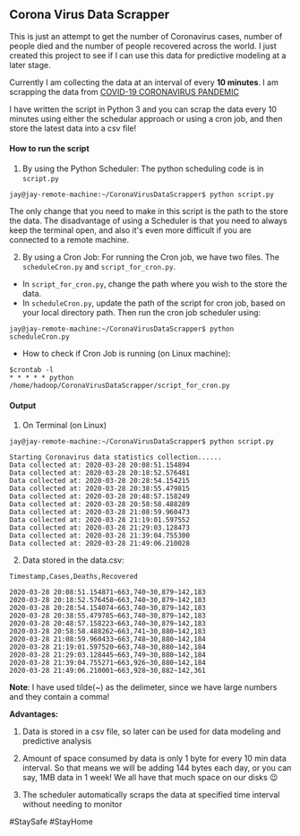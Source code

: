 ## Corona Virus Data Scrapper

This is just an attempt to get the number of Coronavirus cases, number of people died and the number of people recovered across the world. 
I just created this project to see if I can use this data for predictive modeling at a later stage.

Currently I am collecting the data at an interval of every **10 minutes**. 
I am scrapping the data from [COVID-19 CORONAVIRUS PANDEMIC](https://www.worldometers.info/coronavirus/ "CoronaVirus Live Update")

I have written the script in Python 3 and you can scrap the data every 10 minutes using either the schedular approach or using a cron job, and then store the latest data into a csv file! 


#### How to run the script
1. By using the Python Scheduler:
The python scheduling code is in ```script.py```
```
jay@jay-remote-machine:~/CoronaVirusDataScrapper$ python script.py
```
The only change that you need to make in this script is the path to the store the data.
The disadvantage of using a Scheduler is that you need to always keep the terminal open, and also it's even more difficult if you are connected to a remote machine. 

2. By using a Cron Job:
For running the Cron job, we have two files. The ```scheduleCron.py``` and ```script_for_cron.py```. 
* In ```script_for_cron.py```, change the path where you wish to the store the data. 
* In ```scheduleCron.py```, update the path of the script for cron job, based on your local directory path. 
Then run the cron job scheduler using: 
```
jay@jay-remote-machine:~/CoronaVirusDataScrapper$ python scheduleCron.py 
```

* How to check if Cron Job is running (on Linux machine):
```
$crontab -l
* * * * * python /home/hadoop/CoronaVirusDataScrapper/script_for_cron.py
```

#### Output
1. On Terminal (on Linux)

```
jay@jay-remote-machine:~/CoronaVirusDataScrapper$ python script.py

Starting Coronavirus data statistics collection......
Data collected at: 2020-03-28 20:08:51.154894
Data collected at: 2020-03-28 20:18:52.576481
Data collected at: 2020-03-28 20:28:54.154215
Data collected at: 2020-03-28 20:38:55.479815
Data collected at: 2020-03-28 20:48:57.158249
Data collected at: 2020-03-28 20:58:58.488289
Data collected at: 2020-03-28 21:08:59.960473
Data collected at: 2020-03-28 21:19:01.597552
Data collected at: 2020-03-28 21:29:03.128473
Data collected at: 2020-03-28 21:39:04.755300
Data collected at: 2020-03-28 21:49:06.210028
```

2. Data stored in the data.csv: 
```
Timestamp,Cases,Deaths,Recovered

2020-03-28 20:08:51.154871~663,740~30,879~142,183
2020-03-28 20:18:52.576458~663,740~30,879~142,183
2020-03-28 20:28:54.154074~663,740~30,879~142,183
2020-03-28 20:38:55.479785~663,740~30,879~142,183
2020-03-28 20:48:57.158223~663,740~30,879~142,183
2020-03-28 20:58:58.488262~663,741~30,880~142,183
2020-03-28 21:08:59.960433~663,748~30,880~142,184
2020-03-28 21:19:01.597520~663,748~30,880~142,184
2020-03-28 21:29:03.128445~663,749~30,880~142,184
2020-03-28 21:39:04.755271~663,926~30,880~142,184
2020-03-28 21:49:06.210001~663,928~30,882~142,361
```
**Note**: I have used tilde(~) as the delimeter, since we have large numbers and they contain a comma! 

**Advantages:**
1. Data is stored in a csv file, so later can be used for data modeling and predictive analysis

2. Amount of space consumed by data is only 1 byte for every 10 min data interval. So that means we will be adding 144 bytes each day, or you can say, 1MB data in 1 week! We all have that much space on our disks :wink:

3. The scheduler automatically scraps the data at specified time interval without needing to monitor

#StaySafe #StayHome
